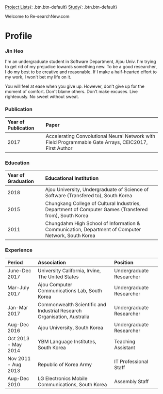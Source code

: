 ﻿---
layout: default
---
[Project Lists](./project/pmain){: .btn.btn-default}     [Study](./study/smain){: .btn.btn-default}

Welcome to Re-searchNew.com

# Profile 
### Jin Heo
I'm an undergraduate student in Software Department, Ajou Univ. I'm trying to get rid of my prejudice towards something new. To be a good researcher, I do my best to be creative and reasonable. If I make a half-hearted effort to my work, I won't bet my life on it.

You will feel at ease when you give up. 
However, don't give up for the moment of comfort.
Don't blame others.
Don't make excuses.
Live righteously.
No sweet without sweat.

### Publication
| Year of Publication | Paper                                                                                                     |
|:--------------------|:----------------------------------------------------------------------------------------------------------|
|        2017         | Accelerating Convolutional Neural Network with Field Programmable Gate Arrays, CEIC2017, First Author     |

### Education

| Year of Graduation | Educational Institution                                                                                     |
|:-------------------|:------------------------------------------------------------------------------------------------------------|
|       2018         | Ajou University, Undergraduate of Science of Software (Transfered to), South Korea                          |
|       2015         | Chungkang College of Cultural Industries, Department of Computer Games (Transfered from), South Korea       |
|       2011         | Chungdahm High School of Information & Communication, Department of Computer Network, South Korea           | 



### Experience

| Period              | Association                                                             |  Position                   |
|:--------------------|:------------------------------------------------------------------------|:----------------------------|
| June-Dec 2017       | University California, Irvine, The United States                        | Undergraduate Researcher    |
| Mar-July 2017       | Ajou Computer Communications Lab, South Korea                           | Undergraduate Researcher    |
| Jan-Mar  2017       | Commonwealth Scientific and Industrial Research Organisation, Australia | Undergraduate Researcher    |
| Aug-Dec  2016       | Ajou University, South Korea                                            | Undergraduate Researcher    |
| Oct 2013 - May 2014 | YBM Language Institutes, South Korea                                    | Teaching Assistant          |
| Nov 2011 - Aug 2013 | Republic of Korea Army                                                  | IT Professional Staff       |
| Aug-Dec 2010        | LG Electronics Mobile Communications, South Korea                       | Assembly Staff              |


